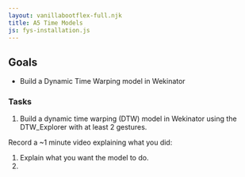 ```yaml
---
layout: vanillabootflex-full.njk
title: A5 Time Models
js: fys-installation.js
---
```


## Goals

- Build a Dynamic Time Warping model in Wekinator

### Tasks

1. Build a dynamic time warping (DTW) model in Wekinator using the DTW_Explorer with at least 2 gestures.

Record a ~1 minute video explaining what you did:
1. Explain what you want the model to do.
2. 
